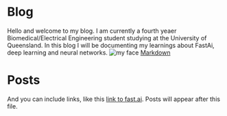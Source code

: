 # Blog

Hello and welcome to my blog. I am currently a fourth yeaer Biomedical/Electrical Engineering student studying at the University of Queensland. In this blog I will be documenting my learnings about FastAi, deep learning and neural networks.
![](/images/ME.png "my face")
[Markdown](https://guides.github.com/features/mastering-markdown/)



# Posts

And you can include links, like this [link to fast.ai](https://www.fast.ai). Posts will appear after this file. 
